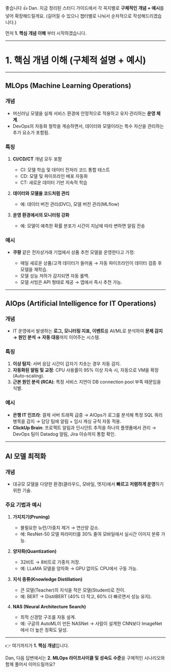 좋습니다 👍 Dan. 지금 정리된 스터디 가이드에서 각 꼭지별로 **구체적인 개념 + 예시**를 넣어 확장해드릴게요. (길어질 수 있으니 챕터별로 나눠서 순차적으로 작성해드리겠습니다.)

먼저 **1. 핵심 개념 이해** 부터 시작하겠습니다.

---

# 1. 핵심 개념 이해 (구체적 설명 + 예시)

---

## MLOps (Machine Learning Operations)

### 개념

* 머신러닝 모델을 실제 서비스 환경에 안정적으로 적용하고 유지·관리하는 **운영 체계**.
* DevOps의 자동화 철학을 계승하면서, 데이터와 모델이라는 특수 자산을 관리하는 추가 요소가 포함됨.

### 특징

1. **CI/CD/CT** 개념 모두 포함

   * CI: 모델 학습 및 데이터 전처리 코드 통합 테스트
   * CD: 모델 및 파이프라인 배포 자동화
   * CT: 새로운 데이터 기반 지속적 학습
2. **데이터와 모델을 코드처럼 관리**

   * 예: 데이터 버전 관리(DVC), 모델 버전 관리(MLflow)
3. **운영 환경에서의 모니터링 강화**

   * 예: 모델이 예측한 확률 분포가 시간이 지남에 따라 변하면 알림 전송

### 예시

* **쿠팡** 같은 전자상거래 기업에서 상품 추천 모델을 운영한다고 가정:

  * 매일 새로운 상품/고객 데이터가 들어옴 → 자동 파이프라인이 데이터 검증 후 모델을 재학습.
  * 모델 성능 저하가 감지되면 자동 롤백.
  * 모델 서빙은 API 형태로 제공 → 앱에서 즉시 추천 가능.

---

## AIOps (Artificial Intelligence for IT Operations)

### 개념

* IT 운영에서 발생하는 **로그, 모니터링 지표, 이벤트**를 AI/ML로 분석하여 **문제 감지 → 원인 분석 → 자동 대응**까지 이어주는 시스템.

### 특징

1. **이상 탐지**: 서버 응답 시간이 갑자기 치솟는 경우 자동 감지.
2. **자동화된 알림 및 교정**: CPU 사용률이 95% 이상 지속 시, 자동으로 VM을 확장(Auto-scaling).
3. **근본 원인 분석 (RCA)**: 특정 서비스 지연이 DB connection pool 부족 때문임을 식별.

### 예시

* **은행 IT 인프라**: 결제 서버 트래픽 급증 → AIOps가 로그를 분석해 특정 SQL 쿼리 병목을 감지 → 담당 팀에 알림 + 임시 캐싱 규칙 자동 적용.
* **ClickUp Brain**: 프로젝트 알림과 인시던트 추적을 하나의 플랫폼에서 관리 → DevOps 팀이 Datadog 알림, Jira 이슈까지 통합 확인.

---

## AI 모델 최적화

### 개념

* 대규모 모델을 다양한 환경(클라우드, 모바일, 엣지)에서 **빠르고 저렴하게 운영**하기 위한 기술.

### 주요 기법과 예시

1. **가지치기(Pruning)**

   * 불필요한 뉴런/가중치 제거 → 연산량 감소.
   * 예: ResNet-50 모델 파라미터를 30% 줄여 모바일에서 실시간 이미지 분류 가능.

2. **양자화(Quantization)**

   * 32비트 → 8비트로 가중치 저장.
   * 예: LLaMA 모델을 양자화 → GPU 없이도 CPU에서 구동 가능.

3. **지식 증류(Knowledge Distillation)**

   * 큰 모델(Teacher)의 지식을 작은 모델(Student)로 전이.
   * 예: BERT → DistilBERT (40% 더 작고, 60% 더 빠르면서 성능 유지).

4. **NAS (Neural Architecture Search)**

   * 최적 신경망 구조를 자동 설계.
   * 예: 구글의 AutoML이 만든 NASNet → 사람이 설계한 CNN보다 ImageNet에서 더 높은 정확도 달성.

---

👉 여기까지가 **1. 핵심 개념**입니다.

Dan, 다음 답변에서는 **2. MLOps 라이프사이클 및 성숙도 수준**을 구체적인 시나리오와 함께 풀어서 이어드릴까요?
